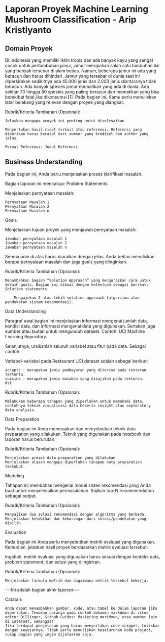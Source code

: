 # Laporan Proyek Machine Learning Mushroom Classification - Arip Kristiyanto

## Domain Proyek
Di Indonesia yang memiliki iklim tropis dan ada banyak kayu yang sangat cocok untuk pertumbuhan jamur, jamur merupakan salah satu tumbuhan liar yang banyak tersebar di alam bebas. Namun, beberapa jamur
ini ada yang beracun dan harus dihindari. Jamur yang tersebar di dunia saat ini diperkirakan sedikitnya ada 45.000 jenis dan 2.000 jenis diantaranya tidak beracun.
Ada banyak spesies jamur mematikan yang ada di dunia. Ada sekitar 70 hingga 80 spesies yang paling beracun dan mematikan yang bisa berakibat fatal jika dikonsumsi [1].
Pada bagian ini, Kamu perlu menuliskan latar belakang yang relevan dengan proyek yang diangkat.

Rubrik/Kriteria Tambahan (Opsional):

    Jelaskan mengapa proyek ini penting untuk diselesaikan.

    Menyertakan hasil riset terkait atau referensi. Referensi yang diberikan harus berasal dari sumber yang kredibel dan author yang jelas.

    Format Referensi: Judul Referensi

## Business Understanding

Pada bagian ini, Anda perlu menjelaskan proses klarifikasi masalah.

Bagian laporan ini mencakup:
Problem Statements

Menjelaskan pernyataan masalah:

    Pernyataan Masalah 1
    Pernyataan Masalah 2
    Pernyataan Masalah n

Goals

Menjelaskan tujuan proyek yang menjawab pernyataan masalah:

    Jawaban pernyataan masalah 1
    Jawaban pernyataan masalah 2
    Jawaban pernyataan masalah n

Semua poin di atas harus diuraikan dengan jelas. Anda bebas menuliskan berapa pernyataan masalah dan juga goals yang diinginkan.

Rubrik/Kriteria Tambahan (Opsional):

    Menambahkan bagian “Solution Approach” yang menguraikan cara untuk meraih goals. Bagian ini dibuat dengan ketentuan sebagai berikut:
    Solution statements

        Mengajukan 2 atau lebih solution approach (algoritma atau pendekatan sistem rekomendasi).

Data Understanding

Paragraf awal bagian ini menjelaskan informasi mengenai jumlah data, kondisi data, dan informasi mengenai data yang digunakan. Sertakan juga sumber atau tautan untuk mengunduh dataset. Contoh: UCI Machine Learning Repository.

Selanjutnya, uraikanlah seluruh variabel atau fitur pada data. Sebagai contoh:

Variabel-variabel pada Restaurant UCI dataset adalah sebagai berikut:

    accepts : merupakan jenis pembayaran yang diterima pada restoran tertentu.
    cuisine : merupakan jenis masakan yang disajikan pada restoran.
    dst

Rubrik/Kriteria Tambahan (Opsional):

    Melakukan beberapa tahapan yang diperlukan untuk memahami data, contohnya teknik visualisasi data beserta insight atau exploratory data analysis.

Data Preparation

Pada bagian ini Anda menerapkan dan menyebutkan teknik data preparation yang dilakukan. Teknik yang digunakan pada notebook dan laporan harus berurutan.

Rubrik/Kriteria Tambahan (Opsional):

    Menjelaskan proses data preparation yang dilakukan
    Menjelaskan alasan mengapa diperlukan tahapan data preparation tersebut.

Modeling

Tahapan ini membahas mengenai model sisten rekomendasi yang Anda buat untuk menyelesaikan permasalahan. Sajikan top-N recommendation sebagai output.

Rubrik/Kriteria Tambahan (Opsional):

    Menyajikan dua solusi rekomendasi dengan algoritma yang berbeda.
    Menjelaskan kelebihan dan kekurangan dari solusi/pendekatan yang dipilih.

Evaluation

Pada bagian ini Anda perlu menyebutkan metrik evaluasi yang digunakan. Kemudian, jelaskan hasil proyek berdasarkan metrik evaluasi tersebut.

Ingatlah, metrik evaluasi yang digunakan harus sesuai dengan konteks data, problem statement, dan solusi yang diinginkan.

Rubrik/Kriteria Tambahan (Opsional):

    Menjelaskan formula metrik dan bagaimana metrik tersebut bekerja.

---Ini adalah bagian akhir laporan---

Catatan:

    Anda dapat menambahkan gambar, kode, atau tabel ke dalam laporan jika diperlukan. Temukan caranya pada contoh dokumen markdown di situs editor Dillinger, Github Guides: Mastering markdown, atau sumber lain di internet. Semangat!
    Jika terdapat penjelasan yang harus menyertakan code snippet, tuliskan dengan sewajarnya. Tidak perlu menuliskan keseluruhan kode project, cukup bagian yang ingin dijelaskan saja.
